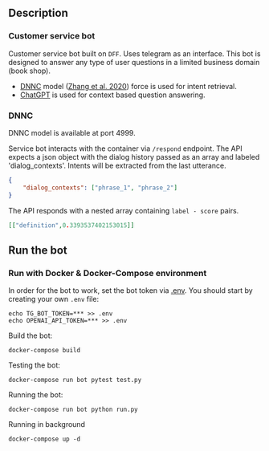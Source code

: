 ## Description

### Customer service bot

Customer service bot built on `DFF`. Uses telegram as an interface.
This bot is designed to answer any type of user questions in a limited business domain (book shop).

* [DNNC](https://github.com/salesforce/DNNC-few-shot-intent) model ([Zhang et al. 2020](https://arxiv.org/abs/2010.13009)) force is used for intent retrieval.
* [ChatGPT](https://openai.com/pricing#language-models) is used for context based question answering.

### DNNC

DNNC model is available at port 4999. 

Service bot interacts with the container via `/respond` endpoint.
The API expects a json object with the dialog history passed as an array and labeled 'dialog_contexts'. Intents will be extracted from the last utterance.

```json
{
    "dialog_contexts": ["phrase_1", "phrase_2"]
}
```

The API responds with a nested array containing `label - score` pairs.

```json
[["definition",0.3393537402153015]]
```

## Run the bot

### Run with Docker & Docker-Compose environment
In order for the bot to work, set the bot token via [.env](.env.example). You should start by creating your own `.env` file:
```
echo TG_BOT_TOKEN=*** >> .env
echo OPENAI_API_TOKEN=*** >> .env
```

Build the bot:
```commandline
docker-compose build
```
Testing the bot:
```commandline
docker-compose run bot pytest test.py
```

Running the bot:
```commandline
docker-compose run bot python run.py
```

Running in background
```commandline
docker-compose up -d
```